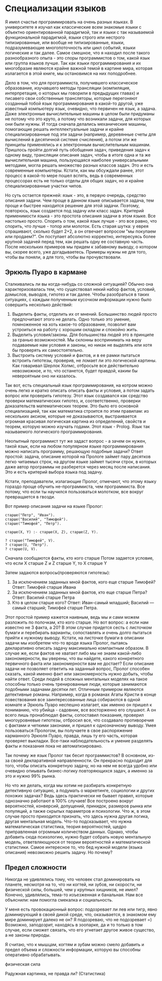 # Специализации языков
Я имел счастье программировать на очень разных языках. В университете я изучал как классические всем знакомые языки с объектно ориентированной парадигмой, так и языки с так называемой функциональной парадигмой, языки строго или нестрого типизированные, или вообще не типизированные, языки, подразумевающие многопоточность или цикл событий, языки логические и так далее. Самое смешное, что я находил после такого разнообразного опыта - это споры программистов о том, какой язык или группа языков лучше. Так как языки программирования и их многобразие являются крайне важной темой в картине мира, которая излагается в этой книге, мы остановимся на них поподробнее.

Дело в том, что для программиста, получившего классическое образование, изучавшего методы трансляции (компиляция, интерпретация, о которых мы говорили в предыдущих главах) и писавего свои собственные трансляторы, которые перегоняют созданный тобой язык программирования в какой-то другой, уже известный компьютеру язык, очевидно, что первичен не язык, а задача. Даже электронные вычислительные машины в целом были придуманы не потому что это круто, а потому что возникали задачи, для которых они были нужны. И тогда сначала делались механические машины, помогающие решать интеллектуальные задачи и крайне специализированные под эти задачи (например, деревянные счеты для вычислений в десятичной системе счисления), а потом эти же принципы применялись и к электронным вычислительным машинам. Пришлось пройти долгий путь обобщения задач, приведения задач к одному виду, трансляции описания задач, чтобы в итоге одна и та же вычислительная машина, пользующаяся наиболее универсальными методами, могла решать множество разных классов задач. Это и есть современные компьютеры. Кстати, как мы обсуждали ранее, этот процесс в какой-то мере пошел вспять, ведь в современных процессорах есть не только отделы для общих задач, но и крайне специализированные участки чипов.

Но суть остается прежней: язык - это, в первую очередь, средство описания задачи. Чем проще в данном языке описывается задача, тем проще и быстрее находится решение для этой задачи. Поэтому, повторюсь, язык создается под задачу или класс задач. Критерий применимости языка - это простота описания задачи в этом языке. Все настолько просто. Спорить о том, какой язык лучше - это все равно, что спорить, что лучше - топор или молоток. Есть старая шутка: у еврея спрашивают, сколько будет 2+2, а он отвечает вопросом "мы покупаем или продаем?". Он поступает абсолютно корректно, интересуясь более крупной задачей перед тем, как решать одну ее составную часть. После нескольких примеров мы придем к забавному выводу, о котором вы, скорее всего, уже догадываетесь. Примеры нужны не для того, чтобы вы поняли, а для того, чтобы вы прочувствовали.

## Эркюль Пуаро в кармане
Сталкивались ли вы когда-нибудь со сложной ситуацией? Обычно она характеризовалась тем, что существовал некий набор фактов, условий, домыслов, выводов, гипотез и так далее. Чтобы разобраться в таких ситуациях, с каждым полученным кусочком информации нужно было совершить несколько действий:
1. Выделить факты, отделить их от мнений. Большинство людей просто предпочитают этого не делать. Одно только это умение, помноженное на хоть какое-то образование, позволит вам устроиться на работу с хорошим окладом и спокойно жить.
2. Выделить условия/законы. Для большинства людей это в принципе за гранью возможностей. Мы склонны воспринимать на веру подаваемые нам условия и законы, но никак не выделять или хотя бы проверять их самостоятельно.
3. Выстроить систему условий и фактов, и в ее рамки пытаться встроить гипотезы, проверив, не ломает ли это логической картины. Как говаривал Шерлок Холмс, отбросьте все действительно невозможное, и то, что останется, будет правдой, каким бы невероятным оно ни казалось.

Так вот, есть специальный язык программирования, на котром можно очень легко и кратко описать описать факты и условия, а потом задать вопрос или проверить гипотезу. Этот язык создавался как средство проверки математических гипотез, и, соответственно, проверки доказательств математических теорем. Это было его основной специализацией, так как математика строится по этим правилам: из нескольких аксиом, которые не доказываются, выстраивается огромная красивая логическая картина из определений, свойств и теорем, которую можно изучать годами.
Этот язык - Prolog. Язык так называемого логического программирования. 

Неопытный программист тут же задаст вопрос - а зачем он нужен, такой язык, если на любом популярном языке программирования можно написать программу, решающую подобные задачи? Ответ простой: задача, описание которой на Прологе займет пару десятков легко читаемых строк, на другом языке займет тысячи строк, в которых даже автор программы не разберется через месяц после написания. Это и есть критерий выбора языка под задачу.

Кстати, преподаватели, излагающие Пролог, отмечают, что этому языку гораздо проще обучить не-программиста, чем программиста. Все потому, что если ты научился пользоваться молотком, все вокруг превращается в гвозди.

Вот пример описания задачи на языке Пролог:
```
старше("Петр", "Иван"). 
старше("Василий", "Тимофей"). 
старше("Тимофей", "Петр").

старше(X, Y) :- старше(X, Z), старше(Z, Y).

? старше("Тимофей", V).
? старше(U, "Петр").
? старше(U, V).
```
Сначала сообщаются факты, кто кого старше
Потом задается условие, что если X старше Z и Z старше Y, то X старше Y

Затем задаются вопросы(проверяются гипотезы):
1. За исключением заданных мной фактов, кого еще старше Тимофей? Ответ: Тимофей старше Ивана
2. За исключением заданных мной фактов, кто еще старше Петра? Ответ: Василий старше Петра
3. Кто в целом старше кого? Ответ: Иван-самый младший; Василий — самый старший; Тимофей старше Петра.

Этот простой пример кажется наивным, ведь мы и сами можем разложить по полочкам, кто кого старше. Но вот вопрос: а если нам известно не 3 факта, а 20? В этом случае придется сесть с листочком бумаги и перебирать варианты, сопоставлять и очень долго пытаться прийти к нужному выводу. Кстати, на листочке бумаги в описании задачи мы изобретем что-то вроде языка Пролог, пытаясь декларативно описать задачу максимально компактным образом. В случае же, если фактов не хватает либо мы не знаем какой-либо закономерности, вы уверены, что вы найдете, какого конкретного первичного факта или закономерности вам не достает? Если описание задачи не позволяет ответить на заданный вопрос, Пролог способен сказать, какой именно факт или закономерность нужно добыть, чтобы найти ответ. Среди людей в сложных ментальных моделях на такое способны только очень тренированные люди, которые занимаются подобными задачами десятки лет. Отличным примером являются детективные романы. Например, когда в романах Агаты Кристи в конце повествования все заинтересованные лица собираются в одной комнате и Эркюль Пуаро неспешно излагает, как именно он пришел к пониманию, что убийца - садовник, все восторженно его слушают. А он всего лишь пронаблюдал факты, сопоставил показания, проверил многоуровневые гипотезы, отбросил все, что создавало противоречия с фактами и четкими законами, и пришел к однозначному выводу. Умея пользоваться Прологом, вы получаете в свое распоряжение карманного Эркюля Пуаро, правда, лишь ту его часть, которая проверяет выкладки. Все-таки наблюдательность и умение разделять факты и показания пока не автоматизировано.

Так почему же язык Пролог так бесит программистов? В основном, из-за своей декларативной направленности. Он прекрасно подходит для того, чтобы описать конкретную задачу, но на нем не всегда удобно или очевидно опиывать бизнес-логику повторяющихся задач, а именно за это и нужно 99% рынка.

Но что же делать, когда мы хотим не разбирать конкретную детективную ситуацию, а подумать о маркетинге, социологии и других похожих задачах? Ведь здесь практически не бывает правил, которые однозначно работают в 100% случаев! Все построено вокруг вероятностей, конверсий, допущений, прикидок, размеров рынка или популяций, а также скрытых параметров и психологии. Что ж, в этом случае просто приходится признать, что здесь нужна другая логика, другая ментальная модель. Что-то подсказывает, что нужна математическая статистика, теория вероятностей, щедро приправленная огромным количеством данных. Однако, чтобы добавить сюда психологию, нужно будет собрать новую ментальную модель, ответвляющуюся от теории вероятностей и математической статистики. Самое интересное то, что бед нужной модели (языка описания) невозможно решить задачу. Но почему?

## Предел сложности
Никогда не удивлялись тому, что человек стал доминировать на планете, несмотря на то, что ни когтей, ни зубов, ни скорости, ни физической силы, большей, чем у крупных хищников, не имел? Конечно, удивлялись, тема-то изъезженная и банальная. Нам все объяснили: нам помогла смекалка и социальность.

У меня есть провокационный вопрос: подозревает ли лев или тигр, явно доминирующий в своей дикой среде, что, оказывается, в знакомом ему мире доминирует далеко не он? Я подозреваю, что не подозревает =) Возможно, заподозрит, находясь в зоопарке, да и то только в том случае, если сможет связать, что его угнетает другое живое существо, а не законы природы.

Я считаю, что к мышцам, когтям и зубам можно смело добавить и предел объема и сложности информации, которую вы способны оперативно обрабатывать.


физическая сила




Радужная картинка, не правда ли? (Статистика)